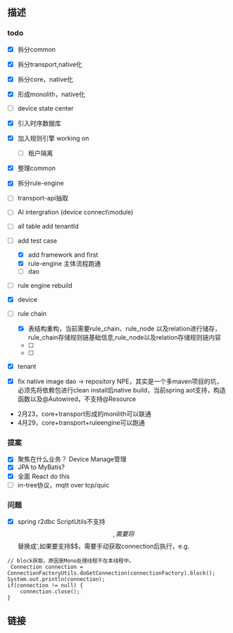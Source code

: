 ## 描述

### todo
- [x] 拆分common
- [x] 拆分transport,native化
- [x] 拆分core，native化
- [x] 形成monolith，native化
- [ ] device state center 
- [x] 引入时序数据库
- [x] 加入规则引擎 working on
  - [ ] 租户隔离
- [x] 整理common
- [x] 拆分rule-engine 
- [ ] transport-api抽取
- [ ] AI intergration (device connect\module)
- [ ] all table add tenantId
- [ ] add test case
  - [x] add framework and first
  - [x] rule-engine 主体流程跑通
  - [ ] dao
- [ ] rule engine rebuild 
- [x] device
- [ ] rule chain
  - [x] 表结构重构，当前需要rule_chain、rule_node 以及relation进行储存，rule_chain存储规则链基础信息,rule_node以及relation存储规则链内容
  - [ ]
  - [ ] 
- [x] tenant 
- [x] fix native image dao -> repository NPE，其实是一个多maven项目的坑， 必须先将依赖包进行clean install后native build，当前spring aot支持，构造函数以及@Autowired，不支持@Resource
  


- 2月23，core+transport形成的monilith可以联通
- 4月29，core+transport+ruleengine可以跑通


### 提案

- [x] 聚焦在什么业务？ Device Manage管理
- [x] JPA to MyBatis? 
- [x] 全面 React do this
- [ ] in-tree协议，mqtt over tcp/quic

### 问题
- [x] spring r2dbc ScriptUtils不支持$$,需要将$$替换成',如果要支持$$，需要手动获取connection后执行，e.g.
```
// block获取，原因是Mono处理线程不在本线程中。
 Connection connection = ConnectionFactoryUtils.doGetConnection(connectionFactory).block();
System.out.println(connection);
if(connection != null) {
    connection.close();
}
```


## 链接



